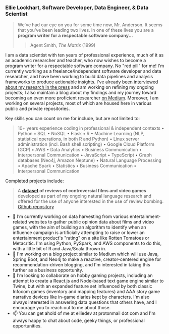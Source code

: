 ### Ellie Lockhart, Software Developer, Data Engineer, & Data Scientist

> We've had our eye on you for some time now, Mr. Anderson. It seems that you've been leading two lives. In one of these lives you are a **program writer for a respectable software company...** 
>> Agent Smith, *The Matrix* (1999)

I am a data scientist with ten years of professional experience, much of it as an academic researcher and teacher, who now wishes to become a program writer for a respectable software company. No "red pill" for me! I'm currently working as a freelance/independent software developer and data researcher, and have been working to build data pipelines and analysis frameworks to produce actionable insights. I've already [been interviewed about my research in the press](https://observer.com/2020/09/lgbt-film-representation-data-ellie-lockhart/) and am working on refining my ongoing projects; I also maintain a blog about my findings and my journey toward becoming an even more proficient researcher [on Medium](https://medium.com/out-of-the-midwest-with-software-data). Moreover, I am working on several projects, most of which are housed here in various public and private repositories.

Key skills you can count on me for include, but are not limited to:
> 10+ years experience coding in professional & independent contexts • Python • SQL • NoSQL • Flask • R • Machine Learning (NLP, statistical operations, in both R and Python) • Linux server administration (incl. Bash shell scripting) • Google Cloud Platform (GCP) • AWS • Data Analytics • Business Communication • Interpersonal Communication • JavaScript • TypeScript • Graph databases (Neo4j, Amazon Neptune) • Natural Language Processing • Apache Spark • Statistics • Business Communication • Interpersonal Communication

Completed projects include:
> A **[dataset](https://www.kaggle.com/ellielockhart/metacritic-rotten-tomatoes-controversial-reviews) of reviews of controversial films and video games** developed as part of my ongoing natural language research and offered for the use of anyone interested in the use of review bombing. [Github repository](https://github.com/EllieLockhart/Metacritic---Rotten-Tomatoes-Controversial-Reviews-Dataset)

- 🔭 I’m currently working on data harvesting from various entertainment-related websites to gather public opinion data about films and video games, with the aim of building an algorithm to identify when an influence campaign is artificially attempting to raise or lower an entertainment product's "rating" on a site like Rotten Tomatoes or Metacritic. I'm using Python, PySpark, and AWS components to do this, with a little bit of R and Java/Scala thrown in.
- 🌱 I'm working on a blog project similar to Medium which will use Java, Spring Boot, and Neo4j to make a reactive, creator-centered engine for recommendation-driven blogging, and I'm interested in taking this further as a business opportunity.
- 👯 I’m looking to collaborate on hobby gaming projects, including an attempt to create a React.js and Node-based text game engine similar to Twine, but with an expanded feature set influenced by both classic Infocom games (inventory and mapping features) and AAA story game narrative devices like in-game diaries kept by characters. I'm also always interested in answering data questions that others have, and I encourage you to reach out to me about those.
- 📫 You can get ahold of me at elliedev at protonmail dot com and I'm always happy to chat about code, geeky things, or professional opportunities.
